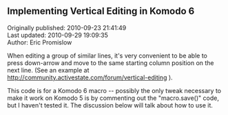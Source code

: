 ## Implementing Vertical Editing in Komodo 6  
Originally published: 2010-09-23 21:41:49  
Last updated: 2010-09-29 19:09:35  
Author: Eric Promislow  
  
When editing a group of similar lines, it's very convenient to be able to press down-arrow
and move to the same starting column position on the next line.  (See an example at
http://community.activestate.com/forum/vertical-editing ).

This code is for a Komodo 6 macro -- possibly the only tweak necessary to make it work on Komodo 5 is by commenting out the "macro.save()" code, but I haven't tested it.  The discussion below will talk about how to use it.  